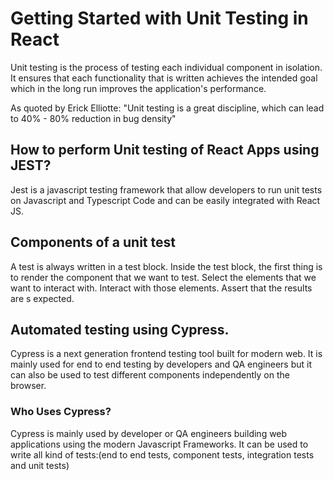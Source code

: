 # Getting Started with Unit Testing in React

Unit testing is the process of testing each individual component in isolation.
It ensures that each functionality that is written achieves the intended goal which in the long run improves the application's performance.

As quoted by Erick Elliotte: "Unit testing is a great discipline, which can lead to 40% - 80% reduction in bug density" 

## How to perform Unit testing of React Apps using JEST?
Jest is a javascript testing framework that allow developers to run unit tests on Javascript and Typescript 
Code and can be easily integrated with React JS.

## Components of a unit test
A test is always written in a test block.
Inside the test block, the first thing is to render the component that we want to test.
Select the elements that we want to interact with.
Interact with those elements.
Assert that the results are s expected.

## Automated testing using Cypress.
Cypress is a next generation frontend testing tool built for modern web. It is mainly used for end to end testing by developers and QA engineers but it can also
be used to test different components independently on the browser.

### Who Uses Cypress?
Cypress is mainly used by developer or QA engineers building web applications using the modern Javascript Frameworks.
It can be used to write all kind of tests:(end to end tests, component tests, integration tests and unit tests)


